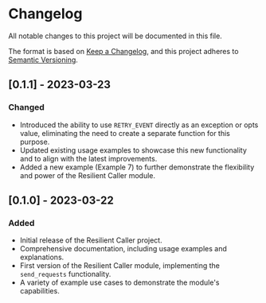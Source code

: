 # Changelog

All notable changes to this project will be documented in this file.

The format is based on [Keep a Changelog](https://keepachangelog.com/en/1.0.0/),
and this project adheres to [Semantic Versioning](https://semver.org/spec/v2.0.0.html).

## [0.1.1] - 2023-03-23

### Changed
- Introduced the ability to use `RETRY_EVENT` directly as an exception or opts value, eliminating the need to create a separate function for this purpose.
- Updated existing usage examples to showcase this new functionality and to align with the latest improvements.
- Added a new example (Example 7) to further demonstrate the flexibility and power of the Resilient Caller module.

## [0.1.0] - 2023-03-22

### Added
- Initial release of the Resilient Caller project.
- Comprehensive documentation, including usage examples and explanations.
- First version of the Resilient Caller module, implementing the `send_requests` functionality.
- A variety of example use cases to demonstrate the module's capabilities.